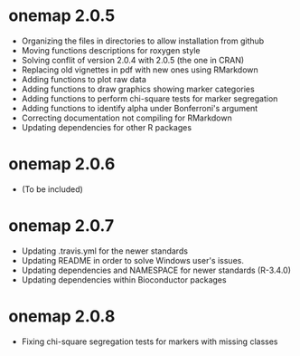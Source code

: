 # onemap 2.0.5

* Organizing the files in directories to allow installation from github 
* Moving functions descriptions for roxygen style
* Solving conflit of version 2.0.4 with 2.0.5 (the one in CRAN)
* Replacing old vignettes in pdf with new ones using RMarkdown
* Adding functions to plot raw data
* Adding functions to draw graphics showing marker categories
* Adding functions to perform chi-square tests for marker segregation
* Adding functions to identify alpha under Bonferroni's argument
* Correcting documentation not compiling for RMarkdown
* Updating dependencies for other R packages

# onemap 2.0.6

* (To be included)

# onemap 2.0.7

* Updating .travis.yml for the newer standards
* Updating README in order to solve Windows user's issues.
* Updating dependencies and NAMESPACE for newer standards (R-3.4.0)
* Updating dependencies within Bioconductor packages

# onemap 2.0.8

* Fixing chi-square segregation tests for markers with missing classes
